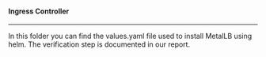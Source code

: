 #### Ingress Controller
----
In this folder you can find the values.yaml file used to install MetalLB using helm.
The verification step is documented in our report.